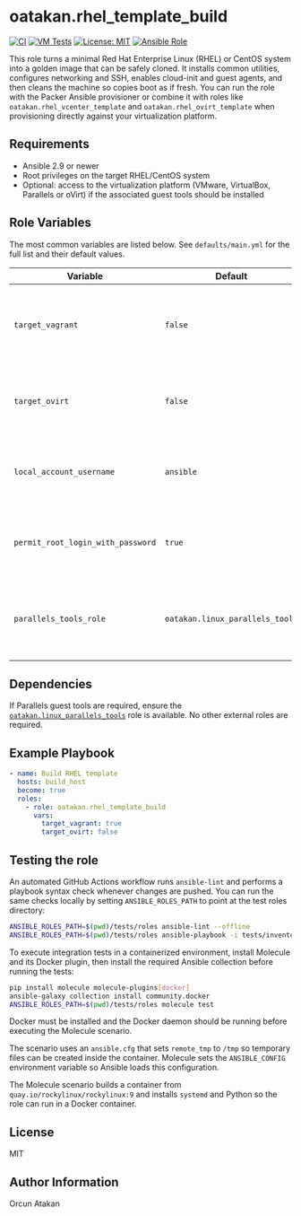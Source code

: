 # oatakan.rhel_template_build

[![CI](https://github.com/oatakan/ansible-role-rhel_template_build/actions/workflows/ci.yml/badge.svg)](https://github.com/oatakan/ansible-role-rhel_template_build/actions/workflows/ci.yml)
[![VM Tests](https://github.com/oatakan/ansible-role-rhel_template_build/actions/workflows/vm-test.yml/badge.svg)](https://github.com/oatakan/ansible-role-rhel_template_build/actions/workflows/vm-test.yml)
[![License: MIT](https://img.shields.io/badge/License-MIT-yellow.svg)](https://opensource.org/licenses/MIT)
[![Ansible Role](https://img.shields.io/ansible/role/d/oatakan/rhel_template_build)](https://galaxy.ansible.com/oatakan/rhel_template_build)

This role turns a minimal Red Hat Enterprise Linux (RHEL) or CentOS system into a golden image that can be safely cloned.  It installs common utilities, configures networking and SSH, enables cloud-init and guest agents, and then cleans the machine so copies boot as if fresh.  You can run the role with the Packer Ansible provisioner or combine it with roles like `oatakan.rhel_vcenter_template` and `oatakan.rhel_ovirt_template` when provisioning directly against your virtualization platform.

## Requirements

* Ansible 2.9 or newer
* Root privileges on the target RHEL/CentOS system
* Optional: access to the virtualization platform (VMware, VirtualBox, Parallels or oVirt) if the associated guest tools should be installed

## Role Variables

The most common variables are listed below. See `defaults/main.yml` for the full list and their default values.

| Variable | Default | Description |
|----------|---------|-------------|
| `target_vagrant` | `false` | When set to `true`, the Vagrant public key is installed for the local user. |
| `target_ovirt` | `false` | Enables cloud-init setup and installs the oVirt/QEMU guest agent. |
| `local_account_username` | `ansible` | User name that owns downloaded ISOs and receives the Vagrant key. |
| `permit_root_login_with_password` | `true` | Allows password based root logins in cloud-init configuration. |
| `parallels_tools_role` | `oatakan.linux_parallels_tools` | Role used to install Parallels guest tools when Parallels is detected. |

## Dependencies

If Parallels guest tools are required, ensure the [`oatakan.linux_parallels_tools`](https://galaxy.ansible.com/oatakan/linux_parallels_tools) role is available. No other external roles are required.

## Example Playbook

```yaml
- name: Build RHEL template
  hosts: build_host
  become: true
  roles:
    - role: oatakan.rhel_template_build
      vars:
        target_vagrant: true
        target_ovirt: false
```

## Testing the role

An automated GitHub Actions workflow runs `ansible-lint` and performs a playbook
syntax check whenever changes are pushed. You can run the same checks locally by
setting `ANSIBLE_ROLES_PATH` to point at the test roles directory:

```bash
ANSIBLE_ROLES_PATH=$(pwd)/tests/roles ansible-lint --offline
ANSIBLE_ROLES_PATH=$(pwd)/tests/roles ansible-playbook -i tests/inventory tests/test.yml --syntax-check
```

To execute integration tests in a containerized environment, install Molecule
and its Docker plugin, then install the required Ansible collection before
running the tests:

```bash
pip install molecule molecule-plugins[docker]
ansible-galaxy collection install community.docker
ANSIBLE_ROLES_PATH=$(pwd)/tests/roles molecule test
```

Docker must be installed and the Docker daemon should be running before
executing the Molecule scenario.

The scenario uses an `ansible.cfg` that sets `remote_tmp` to `/tmp` so
temporary files can be created inside the container. Molecule sets the
`ANSIBLE_CONFIG` environment variable so Ansible loads this configuration.

The Molecule scenario builds a container from `quay.io/rockylinux/rockylinux:9`
and installs `systemd` and Python so the role can run in a Docker container.

## License

MIT

## Author Information

Orcun Atakan
